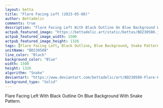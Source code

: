 ```yaml
---
layout: betta
title: "Flare Facing Left (2023-05-08)"
author: Bettadelic
comments: true
description: "Flare Facing Left With Black Outline On Blue Background With Snake Pattern."
actpub_featured_image: "https://bettadelic.art/static/bettas/BD230508.jpg"
actpub_featured_image_width: 1500
actpub_featured_image_height: 1326
tags: [Flare Facing Left, Black Outline, Blue Background, Snake Pattern, May 2023, Solid Background Pattern]
unitName: "BD230508"
line_color: "Black"
background_color: "Blue"
width: 1500
height: 1326
algorithm: "Snake"
deviantart: "https://www.deviantart.com/bettadelic/art/BD230508-Flare-Facing-Left-2023-05-08-961635865"
background_type: "Solid"
---
```


Flare Facing Left With Black Outline On Blue Background With Snake Pattern.
